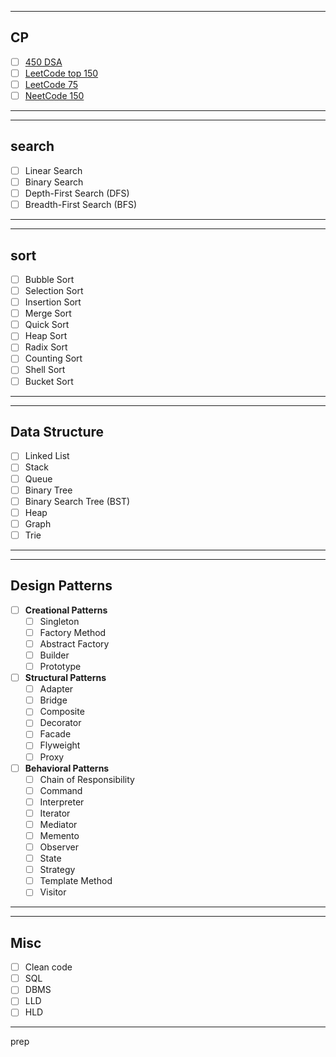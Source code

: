 
---
## CP
- [ ] [450 DSA](https://450dsa.com)
- [ ] [LeetCode top 150](https://leetcode.com/studyplan/top-interview-150/)
- [ ] [LeetCode 75](https://leetcode.com/studyplan/leetcode-75/)
- [ ] [NeetCode 150](https://neetcode.io/roadmap)
---
___
## search
- [ ] Linear Search
- [ ] Binary Search
- [ ] Depth-First Search (DFS)
- [ ] Breadth-First Search (BFS)
---
---
## sort
- [ ] Bubble Sort
- [ ] Selection Sort
- [ ] Insertion Sort
- [ ] Merge Sort
- [ ] Quick Sort
- [ ] Heap Sort
- [ ] Radix Sort
- [ ] Counting Sort
- [ ] Shell Sort
- [ ] Bucket Sort
---
---
## Data Structure
- [ ] Linked List
- [ ] Stack
- [ ] Queue
- [ ] Binary Tree
- [ ] Binary Search Tree (BST)
- [ ] Heap
- [ ] Graph
- [ ] Trie
---
---
## Design Patterns

- [ ] **Creational Patterns**
  - [ ] Singleton
  - [ ] Factory Method
  - [ ] Abstract Factory
  - [ ] Builder
  - [ ] Prototype

- [ ] **Structural Patterns**
  - [ ] Adapter
  - [ ] Bridge
  - [ ] Composite
  - [ ] Decorator
  - [ ] Facade
  - [ ] Flyweight
  - [ ] Proxy

- [ ] **Behavioral Patterns**
  - [ ] Chain of Responsibility
  - [ ] Command
  - [ ] Interpreter
  - [ ] Iterator
  - [ ] Mediator
  - [ ] Memento
  - [ ] Observer
  - [ ] State
  - [ ] Strategy
  - [ ] Template Method
  - [ ] Visitor
---
---
## Misc
- [ ] Clean code 
- [ ] SQL
- [ ] DBMS
- [ ] LLD
- [ ] HLD
---
prep